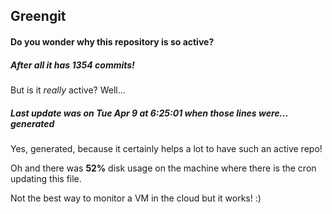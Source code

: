 ## Greengit

#### Do you wonder why this repository is so active?

##### After all it has 1354 commits!

But is it *really* active? Well...

##### Last update was on Tue Apr 9 at 6:25:01 when those lines were... generated

Yes, generated, because it certainly helps a lot to have such an active repo!

Oh and there was **52%** disk usage on the machine
where there is the cron updating this file.

Not the best way to monitor a VM in the cloud but it works! :)
